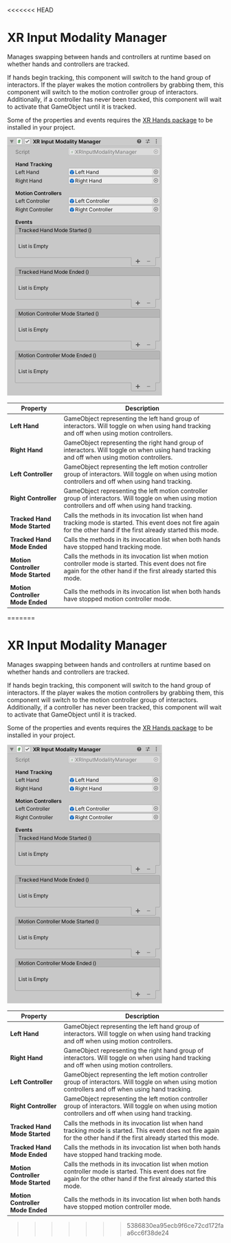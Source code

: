 <<<<<<< HEAD
# XR Input Modality Manager

Manages swapping between hands and controllers at runtime based on whether hands and controllers are tracked.

If hands begin tracking, this component will switch to the hand group of interactors. If the player wakes the motion controllers by grabbing them, this component will switch to the motion controller group of interactors. Additionally, if a controller has never been tracked, this component will wait to activate that GameObject until it is tracked.

Some of the properties and events requires the [XR Hands package](https://docs.unity3d.com/Packages/com.unity.xr.hands@latest) to be installed in your project.

![XRInputModalityManager component](images/xr-input-modality-manager.png)

| **Property** | **Description** |
|---|---|
| **Left Hand** | GameObject representing the left hand group of interactors. Will toggle on when using hand tracking and off when using motion controllers. |
| **Right Hand** | GameObject representing the right hand group of interactors. Will toggle on when using hand tracking and off when using motion controllers. |
| **Left Controller** | GameObject representing the left motion controller group of interactors. Will toggle on when using motion controllers and off when using hand tracking. |
| **Right Controller** | GameObject representing the left motion controller group of interactors. Will toggle on when using motion controllers and off when using hand tracking. |
| **Tracked Hand Mode Started** | Calls the methods in its invocation list when hand tracking mode is started. This event does not fire again for the other hand if the first already started this mode. |
| **Tracked Hand Mode Ended** | Calls the methods in its invocation list when both hands have stopped hand tracking mode. |
| **Motion Controller Mode Started** | Calls the methods in its invocation list when motion controller mode is started. This event does not fire again for the other hand if the first already started this mode. |
| **Motion Controller Mode Ended** | Calls the methods in its invocation list when both hands have stopped motion controller mode. |
=======
# XR Input Modality Manager

Manages swapping between hands and controllers at runtime based on whether hands and controllers are tracked.

If hands begin tracking, this component will switch to the hand group of interactors. If the player wakes the motion controllers by grabbing them, this component will switch to the motion controller group of interactors. Additionally, if a controller has never been tracked, this component will wait to activate that GameObject until it is tracked.

Some of the properties and events requires the [XR Hands package](https://docs.unity3d.com/Packages/com.unity.xr.hands@latest) to be installed in your project.

![XRInputModalityManager component](images/xr-input-modality-manager.png)

| **Property** | **Description** |
|---|---|
| **Left Hand** | GameObject representing the left hand group of interactors. Will toggle on when using hand tracking and off when using motion controllers. |
| **Right Hand** | GameObject representing the right hand group of interactors. Will toggle on when using hand tracking and off when using motion controllers. |
| **Left Controller** | GameObject representing the left motion controller group of interactors. Will toggle on when using motion controllers and off when using hand tracking. |
| **Right Controller** | GameObject representing the left motion controller group of interactors. Will toggle on when using motion controllers and off when using hand tracking. |
| **Tracked Hand Mode Started** | Calls the methods in its invocation list when hand tracking mode is started. This event does not fire again for the other hand if the first already started this mode. |
| **Tracked Hand Mode Ended** | Calls the methods in its invocation list when both hands have stopped hand tracking mode. |
| **Motion Controller Mode Started** | Calls the methods in its invocation list when motion controller mode is started. This event does not fire again for the other hand if the first already started this mode. |
| **Motion Controller Mode Ended** | Calls the methods in its invocation list when both hands have stopped motion controller mode. |
>>>>>>> 5386830ea95ecb9f6ce72cd172faa6cc6f38de24

